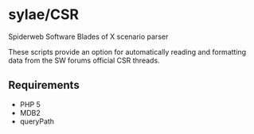 sylae/CSR
======

Spiderweb Software Blades of X scenario parser

These scripts provide an option for automatically reading and formatting data from the SW forums official CSR threads.

Requirements
------------

* PHP 5
* MDB2
* queryPath
